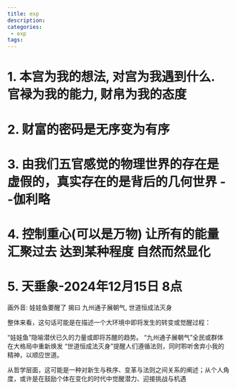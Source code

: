 ```yaml
---
title: exp
description:
categories:
 - exp
tags:
---
```


# 1. 本宫为我的想法, 对宫为我遇到什么. 官禄为我的能力, 财帛为我的态度

# 2. 财富的密码是无序变为有序

# 3. 由我们五官感觉的物理世界的存在是虚假的，真实存在的是背后的几何世界 --伽利略

# 4. 控制重心(可以是万物) 让所有的能量汇聚过去 达到某种程度 自然而然显化

# 5. 天垂象-2024年12月15日 8点

画外音: 娃娃鱼要醒了 揭曰 九州通子展朝气, 世道恒成法灭身

整体来看，这句话可能是在描述一个大环境中即将发生的转变或觉醒过程：

“娃娃鱼”隐喻潜伏已久的力量或即将苏醒的趋势。
“九州通子展朝气”全民或群体在大格局中重新焕发
“世道恒成法灭身”提醒人们遵循法则，同时聆听舍弃小我的精神，以顺应世道。

从哲学层面，这可能是一种对新生与秩序、变革与法则之间关系的阐述；从个人角度，或许是在鼓励个体在变化的时代中觉醒潜力、迎接挑战与机遇